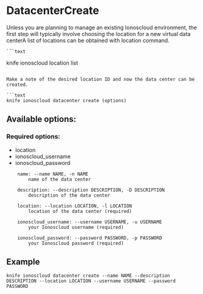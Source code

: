 # DatacenterCreate

Unless you are planning to manage an existing Ionoscloud environment, the first step will typically involve choosing the location for a new virtual data centerA list of locations can be obtained with location command.

	```text
knife ionoscloud location list
```

Make a note of the desired location ID and now the data center can be created.

```text
knife ionoscloud datacenter create (options)
```

## Available options:

### Required options:

* location
* ionoscloud\_username
* ionoscloud\_password

```text
    name: --name NAME, -n NAME
        name of the data center

    description: --description DESCRIPTION, -D DESCRIPTION
        description of the data center

    location: --location LOCATION, -l LOCATION
        location of the data center (required)

    ionoscloud_username: --username USERNAME, -u USERNAME
        your Ionoscloud username (required)

    ionoscloud_password: --password PASSWORD, -p PASSWORD
        your Ionoscloud password (required)
```
## Example

```text
knife ionoscloud datacenter create --name NAME --description DESCRIPTION --location LOCATION --username USERNAME --password PASSWORD
```
